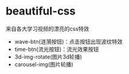 # beautiful-css
来自各大学习视频的漂亮的css特效

- wave-btn(涟漪按钮)：点击按钮出现波纹特效
- time-btn(流光按钮)：流光效果按钮
- 3d-img-rotate(图片3d轮播)
- carousel-img(图片轮播)